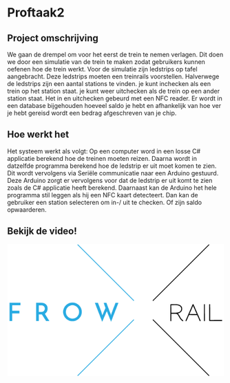 # Proftaak2

## Project omschrijving
We gaan de drempel om voor het eerst de trein te nemen verlagen. Dit doen we door een simulatie van de trein te maken zodat gebruikers kunnen oefenen hoe de trein werkt. Voor de simulatie zijn ledstrips op tafel aangebracht. Deze ledstrips moeten een treinrails voorstellen. Halverwege de ledstrips zijn een aantal stations te vinden. je kunt inchecken als een trein op het station staat. je kunt weer uitchecken als de trein op een ander station staat. Het in en uitchecken gebeurd met een NFC reader. Er wordt in een database bijgehouden hoeveel saldo je hebt en afhankelijk van hoe ver je hebt gereisd wordt een bedrag afgeschreven van je chip. 

## Hoe werkt het
Het systeem werkt als volgt: Op een computer word in een losse C# applicatie berekend hoe de treinen moeten reizen. Daarna wordt in datzelfde programma berekend hoe de ledstrip er uit moet komen te zien. Dit wordt vervolgens via Seriële communicatie naar een Arduino gestuurd. Deze Arduino zorgt er vervolgens voor dat de ledstrip er uit komt te zien zoals de C# applicatie heeft berekend.
Daarnaast kan de Arduino het hele programma stil leggen als hij een NFC kaart detecteert. Dan kan de gebruiker een station selecteren om in-/ uit te checken. Of zijn saldo opwaarderen.  

## Bekijk de video!
[![Bekijk de video](/Logo.png)](https://youtu.be/H14BrgL_wlc)